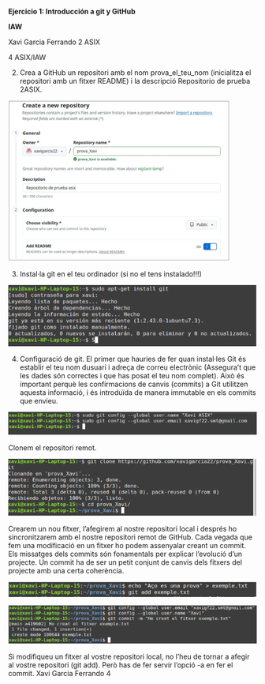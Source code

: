 ﻿**Ejercicio 1: Introducción a git y GitHub**

**IAW**

Xavi Garcia Ferrando 2 ASIX

4 ASIX/IAW

2. Crea a GitHub un repositori amb el nom prova\_el\_teu\_nom (inicialitza el repositori amb un fitxer README) i la descripció Repositorio de prueba 2ASIX.

![](Aspose.Words.97890d21-f768-460e-b73f-00aa5488b161.001.png)

3. Instal·la git en el teu ordinador (si no el tens instalado!!!)

![](Aspose.Words.97890d21-f768-460e-b73f-00aa5488b161.002.png)

4. Configuració de git. El primer que hauries de fer quan instal·les Git és establir el teu nom dusuari i adreça de correu electrònic (Assegura’t que les dades són correctes i que has posat el teu nom complet). Això és important perquè les confirmacions de canvis (commits) a Git utilitzen aquesta informació, i és introduïda de manera immutable en els commits que envieu.

![](Aspose.Words.97890d21-f768-460e-b73f-00aa5488b161.003.png)

Clonem el repositori remot.

![](Aspose.Words.97890d21-f768-460e-b73f-00aa5488b161.004.png)

Crearem un nou fitxer, l’afegirem al nostre repositori local i després ho sincronitzarem amb el nostre repositori remot de GitHub. Cada vegada que fem una modificació en un fitxer ho podem assenyalar creant un commit. Els missatges dels commits són fonamentals per explicar l’evolució d’un projecte. Un commit ha de ser un petit conjunt de canvis dels fitxers del projecte amb una certa coherència.

![](Aspose.Words.97890d21-f768-460e-b73f-00aa5488b161.005.png)

![](Aspose.Words.97890d21-f768-460e-b73f-00aa5488b161.006.png)

Si modifiqueu un fitxer al vostre repositori local, no l’heu de tornar a afegir al vostre repositori (git add). Però has de fer servir l’opció -a en fer el commit.
Xavi Garcia Ferrando                                                                                                             4 
